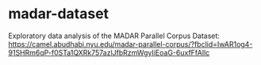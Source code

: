 # madar-dataset
Exploratory data analysis of the MADAR Parallel Corpus Dataset: https://camel.abudhabi.nyu.edu/madar-parallel-corpus/?fbclid=IwAR1og4-91SHRm6qP-f0STa1QXRk757azlJfbRzmWgyIiEoaG-6uxfFfAllc
